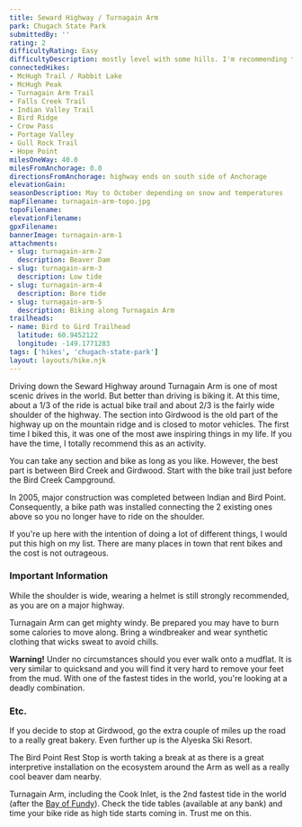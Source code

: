 ```yaml
---
title: Seward Highway / Turnagain Arm
park: Chugach State Park
submittedBy: ''
rating: 2
difficultyRating: Easy
difficultyDescription: mostly level with some hills. I'm recommending this as a bike trail.
connectedHikes:
- McHugh Trail / Rabbit Lake
- McHugh Peak
- Turnagain Arm Trail
- Falls Creek Trail
- Indian Valley Trail
- Bird Ridge
- Crow Pass
- Portage Valley
- Gull Rock Trail
- Hope Point
milesOneWay: 40.0
milesFromAnchorage: 0.0
directionsFromAnchorage: highway ends on south side of Anchorage
elevationGain: 
seasonDescription: May to October depending on snow and temperatures
mapFilename: turnagain-arm-topo.jpg
topoFilename: 
elevationFilename: 
gpxFilename: 
bannerImage: turnagain-arm-1
attachments:
- slug: turnagain-arm-2
  description: Beaver Dam
- slug: turnagain-arm-3
  description: Low tide
- slug: turnagain-arm-4
  description: Bore tide
- slug: turnagain-arm-5
  description: Biking along Turnagain Arm
trailheads:
- name: Bird to Gird Trailhead
  latitude: 60.9452122
  longitude: -149.1771283
tags: ['hikes', 'chugach-state-park']
layout: layouts/hike.njk
---
```

Driving down the Seward Highway around Turnagain Arm is one of most scenic drives in the world. But better than driving is biking it. At this time, about a 1/3 of the ride is actual bike trail and about 2/3 is the fairly wide shoulder of the highway. The section into Girdwood is the old part of the highway up on the mountain ridge and is closed to motor vehicles. The first time I biked this, it was one of the most awe inspiring things in my life. If you have the time, I totally recommend this as an activity. 

You can take any section and bike as long as you like. However, the best part is between Bird Creek and Girdwood. Start with the bike trail just before the Bird Creek Campground.

In 2005, major construction was completed between Indian and Bird Point. Consequently, a bike path was installed connecting the 2 existing ones above so you no longer have to ride on the shoulder. 

If you're up here with the intention of doing a lot of different things, I would put this high on my list. There are many places in town that rent bikes and the cost is not outrageous.

### Important Information

While the shoulder is wide, wearing a helmet is still strongly recommended, as you are on a major highway. 

Turnagain Arm can get mighty windy. Be prepared you may have to burn some calories to move along. Bring a windbreaker and wear synthetic clothing that wicks sweat to avoid chills.

**Warning!** Under no circumstances should you ever walk onto a mudflat. It is very similar to quicksand and you will find it very hard to remove your feet from the mud. With one of the fastest tides in the world, you're looking at a deadly combination.

### Etc.

If you decide to stop at Girdwood, go the extra couple of miles up the road to a really great bakery. Even further up is the Alyeska Ski Resort. 

The Bird Point Rest Stop is worth taking a break at as there is a great interpretive installation on the ecosystem around the Arm as well as a really cool beaver dam nearby.

Turnagain Arm, including the Cook Inlet, is the 2nd fastest tide in the world (after the [Bay of Fundy](http://en.wikipedia.org/wiki/Bay_of_Fundy)). Check the tide tables (available at any bank) and time your bike ride as high tide starts coming in. Trust me on this.